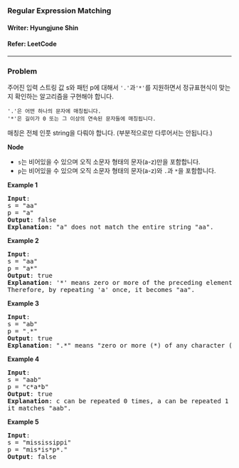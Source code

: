 ### Regular Expression Matching
#### Writer: Hyungjune Shin
#### Refer: LeetCode
* * *
### Problem
주어진 입력 스트링 값 s와 패턴 p에 대해서 ```'.'```과```'*'```를 지원하면서 정규표현식이 맞는지 확인하는 알고리즘을 구현해야 합니다.   

```
'.'은 어떤 하나의 문자에 매칭됩니다.
'*'은 길이가 0 또는 그 이상의 연속된 문자들에 매칭됩니다.
```
매칭은 전체 인풋 string을 다뤄야 합니다. (부분적으로만 다루어서는 안됩니다.)

<b>Node</b>
  - ```s```는 비어있을 수 있으며 오직 소문자 형태의 문자(a-z)만을 포함합니다.
  - ```p```는 비어있을 수 있으며 오직 소문자 형태의 문자(a-z)와 ```.```과 ```*```을 포함합니다.

<b>Example 1</b>
<pre>
<b>Input</b>:
s = "aa"
p = "a"
<b>Output</b>: false
<b>Explanation</b>: "a" does not match the entire string "aa".
</pre>

<b>Example 2</b>
<pre>
<b>Input</b>:
s = "aa"
p = "a*"
<b>Output</b>: true
<b>Explanation</b>: '*' means zero or more of the preceding element, 'a'.
Therefore, by repeating 'a' once, it becomes "aa".
</pre>

<b>Example 3</b>
<pre>
<b>Input</b>:
s = "ab"
p = ".*"
<b>Output</b>: true
<b>Explanation</b>: ".*" means "zero or more (*) of any character (.)".
</pre>

<b>Example 4</b>
<pre>
<b>Input</b>:
s = "aab"
p = "c*a*b"
<b>Output</b>: true
<b>Explanation</b>: c can be repeated 0 times, a can be repeated 1 time. Therefore,
it matches "aab".
</pre>

<b>Example 5</b>
<pre>
<b>Input</b>:
s = "mississippi"
p = "mis*is*p*."
<b>Output</b>: false
</pre>


